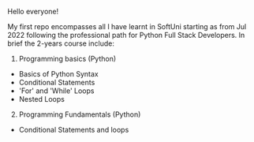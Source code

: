 Hello everyone!

My first repo encompasses all I have learnt in SoftUni starting as from Jul 2022 following the professional path for Python Full Stack Developers. In brief the 2-years course include:

1. Programming basics (Python)
  - Basics of Python Syntax
  - Conditional Statements
  - 'For' and 'While' Loops
  - Nested Loops
  
 2. Programming Fundamentals (Python)
  - Conditional Statements and loops
    
